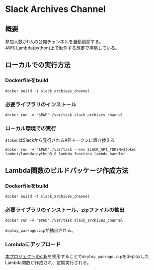 # Slack Archives Channel
## 概要
参加人数が0人の公開チャンネルを自動削除する。<br>
AWS Lambda(python)上で動作する想定で構築している。

## ローカルでの実行方法
### Dockerfileをbuild
```
docker build -t slack_archives_channel .
```
### 必要ライブラリのインストール
```
docker run -v "$PWD":/var/task slack_archives_channel
```
### ローカル環境での実行
`$token`はSlackから発行されるAPIトークンに置き換える
```
docker run -v "$PWD":/var/task --env SLACK_API_TOKEN=$token lambci/lambda:python3.8 lambda_function.lambda_handler
```

## Lambda関数のビルドパッケージ作成方法
### Dockerfileをbuild
```
docker build -t slack_archives_channel .
```
### 必要ライブラリのインストール、zipファイルの抽出
```
docker run -v "$PWD":/var/task slack_archives_channel
```
`deploy_package.zip`が抽出される。
### Lambdaにアップロード
[本プロジェクトのcdk](./../cdk)を使用することで`deploy_package.zip`をdeployしたLambda関数が作成され、定期実行される。
